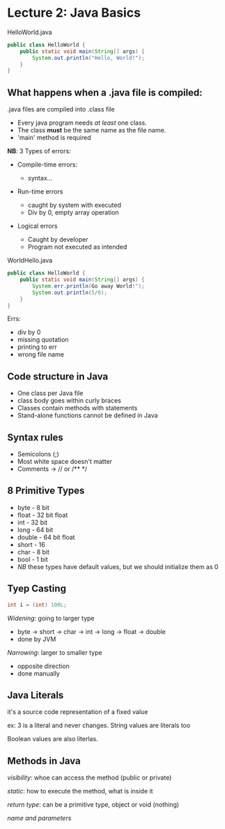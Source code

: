 # Lecture 2: Java Basics
HelloWorld.java
```java
public class HelloWorld {
    public static void main(String[] args) {
        System.out.println("Hello, World!");
    }
}
```

## What happens when a .java file is compiled:
.java files are compiled into .class file

- Every java program needs *at least* one class.
- The class **must** be the same name as the file name.
- 'main' method is required

**NB**: 3 Types of errors:
- Compile-time errors:
  - syntax...

- Run-time errors
  - caught by system with executed
  - Div by 0, empty array operation

- Logical errors
  - Caught by developer
  - Program not executed as intended

WorldHello.java
```java
public class HelloWorld {
    public static void main(String[] args) {
        System.err.println(Go away World!");
        System.out.println(5/0);
    }
}
```

Errs:
- div by 0
- missing quotation
- printing to err
- wrong file name


## Code structure in Java
- One class per Java file
- class body goes within curly braces
- Classes contain methods with statements
- Stand-alone functions cannot be defined in Java

## Syntax rules
- Semicolons (;)
- Most white space doesn't matter
- Comments -> // or /** */

## 8 Primitive Types
- byte - 8 bit
- float - 32 bit float
- int - 32 bit
- long - 64 bit
- double - 64 bit float
- short - 16
- char - 8 bit
- bool - 1 bit
- *NB* these types have default values, but we should initialize them as 0

## Tyep Casting
```java
int i = (int) 100L;
```

*Widening*: going to larger type
- byte -> short -> char -> int -> long -> float -> double
- done by JVM

*Narrowing*: larger to smaller type
- opposite direction
- done manually

## Java Literals
it's a source code representation of a fixed value

ex: 3 is a literal and never changes. String values are literals too

Boolean values are also literlas.

## Methods in Java
*visibility*: whoe can access the method (public or private)

*static*: how to execute the method, what is inside it

*return type*: can be a primitive type, object or void (nothing)

*name and parameters*


